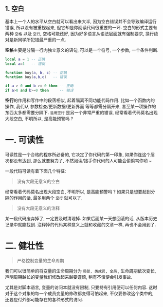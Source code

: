 

## 1. 空白

基本上一个人的水平从空白就可以看出来大半, 因为空白错误并不会导致编译运行错误, 所以没有被重视起来, 但它却是你阅读代码很重要的一环. 空白的形式主要有两种 `空格` 以及 `空行`, 空格可能还好, 因为好多语言从语法层面就有强制要求, 换行绝对是新同学所犯错最严重的一点. 

**空格**主要是分隔一行内独立意义的语句, 可以是一个符号, 一个参数, 一个条件判断.

```lua
local a = 1 -- 正确
local a=1   -- 错误

function buy(a, b, c) -- 正确
function buy(a,b,c)   -- 错误

if a > 0 and b >= 0 then -- 正确
if a>0 and b>=0 then     -- 错误
```

**空行**的作用和写作中的段落相似, 起着隔离不同功能代码作用. 比如一个函数内的操作, 我们从 参数检查/更新数据/更新界面 等等都需分隔开来, 甚至某一项操作的东西太多都需要分隔下. `滥用空行` 是另一个非常严重的错误, 经常看着代码莫名出现大段空白, 不明所以, 是高能预警吗 ? 



# 一. 可读性

可读性是一个合格的程序所必备的, 它决定了你代码的第一印象, 如果你连这个层次都没有达到, 那么就要努力了, 不然阅读/接手你代码的人可能会偷偷骂你哟 ~

一段代码可读有着下面几个特征:

> 没有大段无意义的空白

经常看着代码莫名出现大段空白, 不明所以, 是高能预警吗 ? 如果只是想要起到分隔的作用的话, 最多用两个 `空行` 就可以了.

> 没有大段无意义的注释

某一段代码废弃掉了, 一定要及时清理掉. 如果后面某一天想回滚的话, 从版本历史记录中就能找到. 注释掉的代码某种意义上就和收藏的文章一样, 再也不会用到了.

# 二. 健壮性

> 严格控制变量的生命周期

我们可以很简单的将变量的生命周期分为 `局部, 类成员, 全局` , 生命周期依次变长, 声明周期越长的变量我们修改起来越要谨慎, 稍有不慎便会引发事故.

尤其是对脚本语言, 变量的访问本就没有限制, 只要持有引用便可以任何内容. 这时对于这个对象的每一个成员变量的修改都变得可怕起来, 不仅要修改这个类中的, 还要应付外部可能存在的各种形式的访问.
